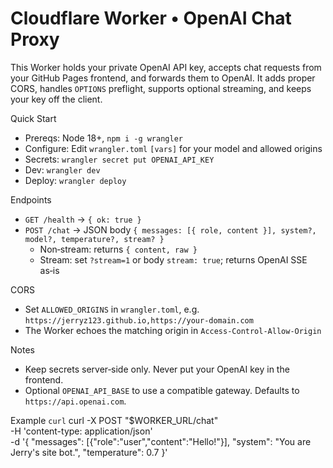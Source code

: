 Cloudflare Worker • OpenAI Chat Proxy
=====================================

This Worker holds your private OpenAI API key, accepts chat requests from your GitHub Pages frontend, and forwards them to OpenAI. It adds proper CORS, handles `OPTIONS` preflight, supports optional streaming, and keeps your key off the client.

Quick Start
- Prereqs: Node 18+, `npm i -g wrangler`
- Configure: Edit `wrangler.toml` `[vars]` for your model and allowed origins
- Secrets: `wrangler secret put OPENAI_API_KEY`
- Dev: `wrangler dev`
- Deploy: `wrangler deploy`

Endpoints
- `GET /health` → `{ ok: true }`
- `POST /chat` → JSON body `{ messages: [{ role, content }], system?, model?, temperature?, stream? }`
  - Non‑stream: returns `{ content, raw }`
  - Stream: set `?stream=1` or body `stream: true`; returns OpenAI SSE as‑is

CORS
- Set `ALLOWED_ORIGINS` in `wrangler.toml`, e.g. `https://jerryz123.github.io,https://your-domain.com`
- The Worker echoes the matching origin in `Access-Control-Allow-Origin`

Notes
- Keep secrets server‑side only. Never put your OpenAI key in the frontend.
- Optional `OPENAI_API_BASE` to use a compatible gateway. Defaults to `https://api.openai.com`.

Example `curl`
curl -X POST "$WORKER_URL/chat" \
  -H 'content-type: application/json' \
  -d '{
    "messages": [{"role":"user","content":"Hello!"}],
    "system": "You are Jerry\'s site bot.",
    "temperature": 0.7
  }'

